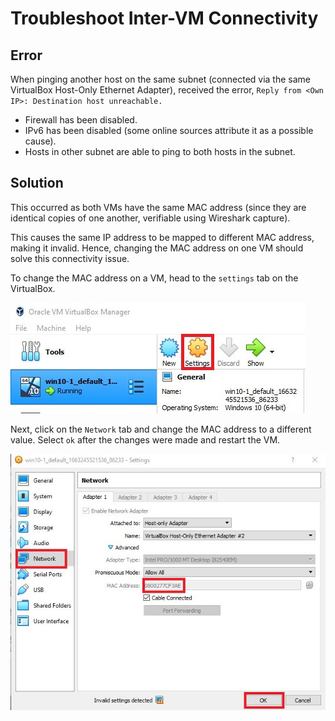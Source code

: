 # Troubleshoot Inter-VM Connectivity

## Error

When pinging another host on the same subnet (connected via the same VirtualBox Host-Only Ethernet Adapter), received the error, `Reply from <Own IP>: Destination host unreachable.` 

* Firewall has been disabled.
* IPv6 has been disabled (some online sources attribute it as a possible cause).
* Hosts in other subnet are able to ping to both hosts in the subnet.

## Solution

This occurred as both VMs have the same MAC address (since they are identical copies of one another, verifiable using Wireshark capture). 

This causes the same IP address to be mapped to different MAC address, making it invalid. Hence, changing the MAC address on one VM should solve this connectivity issue.

To change the MAC address on a VM, head to the `settings` tab on the VirtualBox.

![settings](img/inter-vm/1.jpg)

Next, click on the `Network` tab and change the MAC address to a different value. Select `ok` after the changes were made and restart the VM.

![Change MAC](img/inter-vm/2.jpg)
